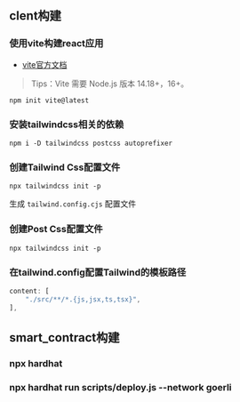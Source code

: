 ## clent构建

### 使用vite构建react应用

- [vite官方文档](https://cn.vitejs.dev/guide/)

>Tips：Vite 需要 Node.js 版本 14.18+，16+。

```
npm init vite@latest
```

### 安装tailwindcss相关的依赖

```
npm i -D tailwindcss postcss autoprefixer
```

### 创建Tailwind Css配置文件

```
npx tailwindcss init -p
```

生成 <code>tailwind.config.cjs</code> 配置文件

### 创建Post Css配置文件

```
npx tailwindcss init -p
```

### 在tailwind.config配置Tailwind的模板路径

```js
content: [
    "./src/**/*.{js,jsx,ts,tsx}",
],
```

## smart_contract构建

### npx hardhat

### npx hardhat run scripts/deploy.js --network goerli


